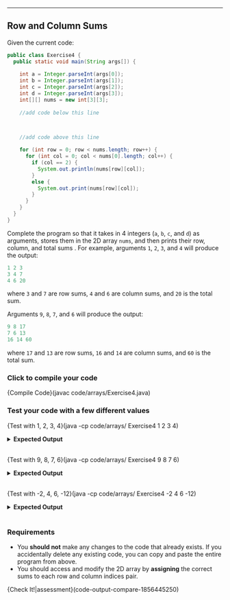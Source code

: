 ---

## Row and Column Sums
Given the current code:
```java
public class Exercise4 {
  public static void main(String args[]) {
    
    int a = Integer.parseInt(args[0]);
    int b = Integer.parseInt(args[1]);
    int c = Integer.parseInt(args[2]);
    int d = Integer.parseInt(args[3]);
    int[][] nums = new int[3][3];
    
    //add code below this line



    //add code above this line
    
    for (int row = 0; row < nums.length; row++) {
      for (int col = 0; col < nums[0].length; col++) {
        if (col == 2) {
          System.out.println(nums[row][col]);
        }
        else {
          System.out.print(nums[row][col]);
        }
      }
    }
  }
}
```

Complete the program so that it takes in 4 integers (`a`, `b`, `c`, and `d`) as arguments, stores them in the 2D array `nums`, and then prints their row, column, and total sums . For example, arguments `1`, `2`, `3`, and `4` will produce the output:
```java
1 2 3
3 4 7
4 6 20
```
where `3` and `7` are row sums, `4` and `6` are column sums, and `20` is the total sum.

Arguments `9`, `8`, `7`, and `6` will produce the output:
```java
9 8 17
7 6 13
16 14 60  
```
where `17` and `13` are row sums, `16` and `14` are column sums, and `60` is the total sum.

### Click to compile your code
{Compile Code}(javac code/arrays/Exercise4.java)

### Test your code with a few different values

{Test with 1, 2, 3, 4}(java -cp code/arrays/ Exercise4 1 2 3 4)
<details><summary><b>Expected Output</b></summary><code>1 2 3</code><br><code>3 4 7</code><br><code>4 6 20</code></details><br>

{Test with 9, 8, 7, 6}(java -cp code/arrays/ Exercise4 9 8 7 6)
<details><summary><b>Expected Output</b></summary><code>9 8 17</code><br><code>7 6 13</code><br><code>16 14 60</code></details><br>

{Test with -2, 4, 6, -12}(java -cp code/arrays/ Exercise4 -2 4 6 -12)
<details><summary><b>Expected Output</b></summary><code>-2 4 2</code><br><code>6 -12 -6</code><br><code>4 -8 -8</code></details><br>

### Requirements
* You **should not** make any changes to the code that already exists. If you accidentally delete any existing code, you can copy and paste the entire program from above.
* You should access and modify the 2D array by **assigning** the correct sums to each row and column indices pair.

{Check It!|assessment}(code-output-compare-1856445250)
